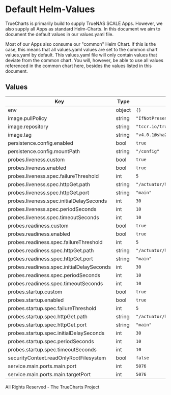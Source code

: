 # Default Helm-Values

TrueCharts is primarily build to supply TrueNAS SCALE Apps.
However, we also supply all Apps as standard Helm-Charts. In this document we aim to document the default values in our values.yaml file.

Most of our Apps also consume our "common" Helm Chart.
If this is the case, this means that all values.yaml values are set to the common chart values.yaml by default. This values.yaml file will only contain values that deviate from the common chart.
You will, however, be able to use all values referenced in the common chart here, besides the values listed in this document.

## Values

| Key | Type | Default | Description |
|-----|------|---------|-------------|
| env | object | `{}` |  |
| image.pullPolicy | string | `"IfNotPresent"` |  |
| image.repository | string | `"tccr.io/truecharts/nzbhydra2"` |  |
| image.tag | string | `"v4.0.1@sha256:e524d49ec00820f45a6e507c67021a6dc210d026ff1942ede4c31c069fe4e37a"` |  |
| persistence.config.enabled | bool | `true` |  |
| persistence.config.mountPath | string | `"/config"` |  |
| probes.liveness.custom | bool | `true` |  |
| probes.liveness.enabled | bool | `true` |  |
| probes.liveness.spec.failureThreshold | int | `5` |  |
| probes.liveness.spec.httpGet.path | string | `"/actuator/health/livenessState"` |  |
| probes.liveness.spec.httpGet.port | string | `"main"` |  |
| probes.liveness.spec.initialDelaySeconds | int | `30` |  |
| probes.liveness.spec.periodSeconds | int | `10` |  |
| probes.liveness.spec.timeoutSeconds | int | `10` |  |
| probes.readiness.custom | bool | `true` |  |
| probes.readiness.enabled | bool | `true` |  |
| probes.readiness.spec.failureThreshold | int | `5` |  |
| probes.readiness.spec.httpGet.path | string | `"/actuator/health/readinessState"` |  |
| probes.readiness.spec.httpGet.port | string | `"main"` |  |
| probes.readiness.spec.initialDelaySeconds | int | `30` |  |
| probes.readiness.spec.periodSeconds | int | `10` |  |
| probes.readiness.spec.timeoutSeconds | int | `10` |  |
| probes.startup.custom | bool | `true` |  |
| probes.startup.enabled | bool | `true` |  |
| probes.startup.spec.failureThreshold | int | `5` |  |
| probes.startup.spec.httpGet.path | string | `"/actuator/health/readinessState"` |  |
| probes.startup.spec.httpGet.port | string | `"main"` |  |
| probes.startup.spec.initialDelaySeconds | int | `30` |  |
| probes.startup.spec.periodSeconds | int | `10` |  |
| probes.startup.spec.timeoutSeconds | int | `10` |  |
| securityContext.readOnlyRootFilesystem | bool | `false` |  |
| service.main.ports.main.port | int | `5076` |  |
| service.main.ports.main.targetPort | int | `5076` |  |

All Rights Reserved - The TrueCharts Project
